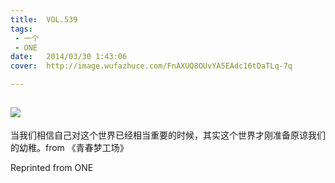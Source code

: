 ```yaml
---
title:	VOL.539
tags:
 - 一个
 - ONE
date:	2014/03/30 1:43:06
cover:	http://image.wufazhuce.com/FnAXUQ8OUvYA5EAdc16tDaTLq-7q

---
```

![](http://image.wufazhuce.com/FnAXUQ8OUvYA5EAdc16tDaTLq-7q)
---

当我们相信自己对这个世界已经相当重要的时候，其实这个世界才刚准备原谅我们的幼稚。from 《青春梦工场》
 
Reprinted from ONE
